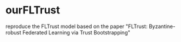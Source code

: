 # ourFLTrust
reproduce the FLTrust model based on the paper "FLTrust: Byzantine-robust Federated Learning via Trust Bootstrapping"
